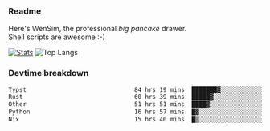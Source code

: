 ### Readme

Here's WenSim, the professional _big pancake_ drawer.\
Shell scripts are awesome :-)

[![Stats](https://github-readme-stats.vercel.app/api?username=wensimehrp)](https://github.com/anuraghazra/github-readme-stats)
![Top Langs](https://github-readme-stats.vercel.app/api/top-langs/?username=wensimehrp&layout=compact)

### Devtime breakdown

<!--START_SECTION:waka-->

```txt
Typst                              84 hrs 19 mins  ███████▓░░░░░░░░░░░░░░░░░   30.81 %
Rust                               60 hrs 39 mins  █████▓░░░░░░░░░░░░░░░░░░░   22.17 %
Other                              51 hrs 51 mins  ████▓░░░░░░░░░░░░░░░░░░░░   18.95 %
Python                             16 hrs 57 mins  █▓░░░░░░░░░░░░░░░░░░░░░░░   06.19 %
Nix                                15 hrs 40 mins  █▒░░░░░░░░░░░░░░░░░░░░░░░   05.73 %
```

<!--END_SECTION:waka-->
